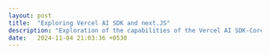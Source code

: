 ```yaml
---
layout: post
title:  "Exploring Vercel AI SDK and next.JS"
description: "Exploration of the capabilities of the Vercel AI SDK-Core and SDK-UI"
date:   2024-11-04 21:03:36 +0530
---
```


